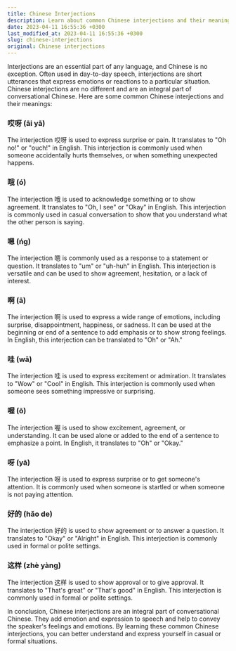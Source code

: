 ```yaml
---
title: Chinese Interjections
description: Learn about common Chinese interjections and their meanings in daily conversation.
date: 2023-04-11 16:55:36 +0300
last_modified_at: 2023-04-11 16:55:36 +0300
slug: chinese-interjections
original: Chinese interjections
---
```

Interjections are an essential part of any language, and Chinese is no exception. Often used in day-to-day speech, interjections are short utterances that express emotions or reactions to a particular situation. Chinese interjections are no different and are an integral part of conversational Chinese. Here are some common Chinese interjections and their meanings:

### 哎呀 (āi yā)
The interjection 哎呀 is used to express surprise or pain. It translates to "Oh no!" or "ouch!" in English. This interjection is commonly used when someone accidentally hurts themselves, or when something unexpected happens.

### 哦 (ó)
The interjection 哦 is used to acknowledge something or to show agreement. It translates to "Oh, I see" or "Okay" in English. This interjection is commonly used in casual conversation to show that you understand what the other person is saying.

### 嗯 (ńg)
The interjection 嗯 is commonly used as a response to a statement or question. It translates to "um" or "uh-huh" in English. This interjection is versatile and can be used to show agreement, hesitation, or a lack of interest.

### 啊 (ā)
The interjection 啊 is used to express a wide range of emotions, including surprise, disappointment, happiness, or sadness. It can be used at the beginning or end of a sentence to add emphasis or to show strong feelings. In English, this interjection can be translated to "Oh" or "Ah."

### 哇 (wā)
The interjection 哇 is used to express excitement or admiration. It translates to "Wow" or "Cool" in English. This interjection is commonly used when someone sees something impressive or surprising.

### 喔 (ō)
The interjection 喔 is used to show excitement, agreement, or understanding. It can be used alone or added to the end of a sentence to emphasize a point. In English, it translates to "Oh" or "Okay."

### 呀 (yā)
The interjection 呀 is used to express surprise or to get someone's attention. It is commonly used when someone is startled or when someone is not paying attention.

### 好的 (hǎo de)
The interjection 好的 is used to show agreement or to answer a question. It translates to "Okay" or "Alright" in English. This interjection is commonly used in formal or polite settings.

### 这样 (zhè yàng)
The interjection 这样 is used to show approval or to give approval. It translates to "That's great" or "That's good" in English. This interjection is commonly used in formal or polite settings.

In conclusion, Chinese interjections are an integral part of conversational Chinese. They add emotion and expression to speech and help to convey the speaker's feelings and emotions. By learning these common Chinese interjections, you can better understand and express yourself in casual or formal situations.